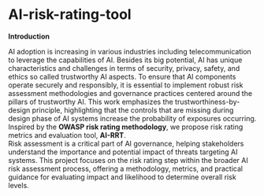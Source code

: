 # AI-risk-rating-tool

**Introduction**

AI adoption is increasing in various industries including telecommunication to leverage the capabilities of AI. Besides its big potential, AI has unique characteristics and challenges in terms of security, privacy, safety, and ethics so called trustworthy AI aspects. 
To ensure that AI components operate securely and responsibly, it is essential to implement robust risk assessment methodologies and governance practices centered around the pillars of trustworthy AI. This work emphasizes the trustworthiness-by-design principle, highlighting that  the controls that are missing during design phase of AI systems increase the probability of exposures occurring.
Inspired by the **OWASP risk rating methodology**, we propose risk rating metrics and evaluation tool, **AI-RRT**.  
Risk assessment is a critical part of AI governance, helping stakeholders understand the importance and potential impact of threats targeting AI systems. This project focuses on the risk rating step within the broader AI risk assessment process, offering a methodology, metrics, and practical guidance for evaluating impact and likelihood to determine overall risk levels.


